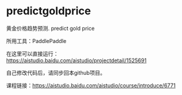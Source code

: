 # predictgoldprice
黄金价格趋势预测. predict gold price

所用工具：PaddlePaddle

在这里可以直接运行：
https://aistudio.baidu.com/aistudio/projectdetail/1525691

自己修改代码后，请同步回本github项目。

课程链接：https://aistudio.baidu.com/aistudio/course/introduce/6771
